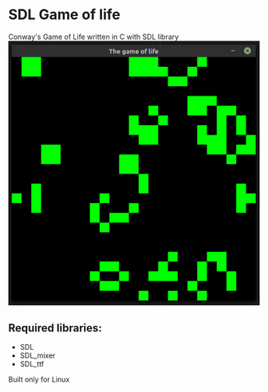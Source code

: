 # SDL Game of life
Conway's Game of Life written in C with SDL library
![Game screenshot](img/screenshot.png)

## Required libraries:
* SDL
* SDL_mixer
* SDL_ttf

Built only for Linux
